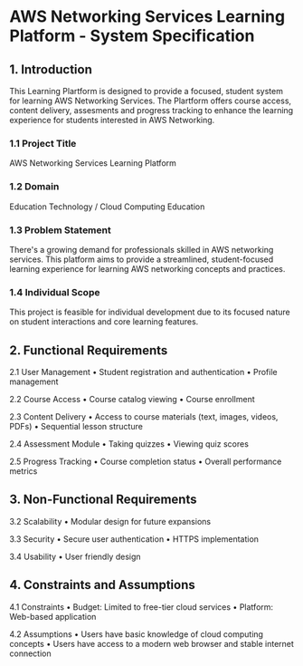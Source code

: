 # AWS Networking Services Learning Platform - System Specification

## 1. Introduction

This Learning Plartform is designed to provide a focused, student system for learning AWS Networking Services. The Plartform offers course access, content delivery, assesments and progress tracking to enhance the learning experience for students interested in AWS Networking.

### 1.1 Project Title
AWS Networking Services Learning Platform

### 1.2 Domain
Education Technology / Cloud Computing Education

### 1.3 Problem Statement
There's a growing demand for professionals skilled in AWS networking services. This platform aims to provide a streamlined, student-focused learning experience for learning AWS networking concepts and practices.

### 1.4 Individual Scope
This project is feasible for individual development due to its focused nature on student interactions and core learning features.

## 2. Functional Requirements

2.1 User Management
•⁠  ⁠Student registration and authentication
•⁠  ⁠Profile management

2.2 Course Access
•⁠  ⁠Course catalog viewing
•⁠  ⁠Course enrollment

2.3 Content Delivery
•⁠  ⁠Access to course materials (text, images, videos, PDFs)
•⁠  ⁠Sequential lesson structure

2.4 Assessment Module
•⁠  ⁠Taking quizzes
•⁠  ⁠Viewing quiz scores

2.5 Progress Tracking
•⁠  ⁠Course completion status
•⁠  ⁠Overall performance metrics

## 3. Non-Functional Requirements

3.2 Scalability
•⁠  ⁠Modular design for future expansions

3.3 Security
•⁠  ⁠Secure user authentication
•⁠  ⁠HTTPS implementation

3.4 Usability
•⁠  ⁠User friendly design

## 4. Constraints and Assumptions

4.1 Constraints
•⁠  ⁠Budget: Limited to free-tier cloud services
•⁠  ⁠Platform: Web-based application

4.2 Assumptions
•⁠  ⁠Users have basic knowledge of cloud computing concepts
•⁠  ⁠Users have access to a modern web browser and stable internet connection
